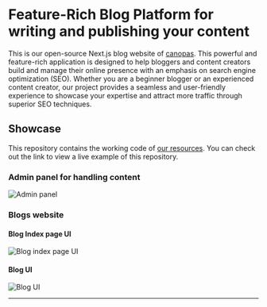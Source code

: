 # Feature-Rich Blog Platform for writing and publishing your content

This is our open-source Next.js blog website of [canopas](https://canopas.com). This powerful and feature-rich application is designed to help bloggers and content creators build and manage their online presence with an emphasis on search engine optimization (SEO). Whether you are a beginner blogger or an experienced content creator, our project provides a seamless and user-friendly experience to showcase your expertise and attract more traffic through superior SEO techniques.

## Showcase

This repository contains the working code of [our resources](https://canopas.com/resources). You can check out the link to view a live example of this repository.

### Admin panel for handling content

![Admin panel](https://github.com/canopas/canopas-blog/assets/115449373/7542ff05-08ca-45ae-a4c6-24785419ae35)


### Blogs website

#### Blog Index page UI

![Blog index page UI](https://github.com/canopas/canopas-blog/assets/69897605/10747407-ada8-40fc-b23c-fa965c0bc33a)

#### Blog UI

![Blog UI](https://github.com/canopas/canopas-blog/assets/69897605/bf24fbb5-9771-495a-a553-1c54e0b271d7)

---
